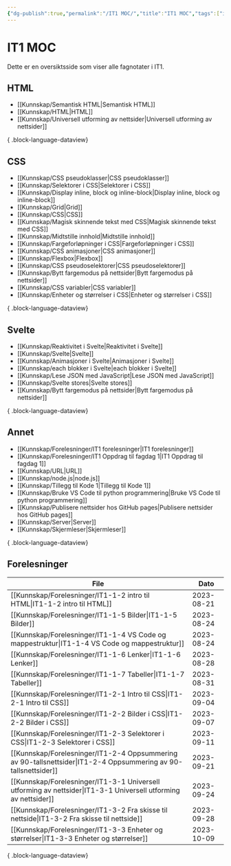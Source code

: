 ```yaml
---
{"dg-publish":true,"permalink":"/IT1 MOC/","title":"IT1 MOC","tags":["it1"]}
---
```



# IT1 MOC

Dette er en oversiktsside som viser alle fagnotater i IT1.

## HTML
- [[Kunnskap/Semantisk HTML\|Semantisk HTML]]
- [[Kunnskap/HTML\|HTML]]
- [[Kunnskap/Universell utforming av nettsider\|Universell utforming av nettsider]]

{ .block-language-dataview}

## CSS
- [[Kunnskap/CSS pseudoklasser\|CSS pseudoklasser]]
- [[Kunnskap/Selektorer i CSS\|Selektorer i CSS]]
- [[Kunnskap/Display inline, block og inline-block\|Display inline, block og inline-block]]
- [[Kunnskap/Grid\|Grid]]
- [[Kunnskap/CSS\|CSS]]
- [[Kunnskap/Magisk skinnende tekst med CSS\|Magisk skinnende tekst med CSS]]
- [[Kunnskap/Midtstille innhold\|Midtstille innhold]]
- [[Kunnskap/Fargeforløpninger i CSS\|Fargeforløpninger i CSS]]
- [[Kunnskap/CSS animasjoner\|CSS animasjoner]]
- [[Kunnskap/Flexbox\|Flexbox]]
- [[Kunnskap/CSS pseudoselektorer\|CSS pseudoselektorer]]
- [[Kunnskap/Bytt fargemodus på nettsider\|Bytt fargemodus på nettsider]]
- [[Kunnskap/CSS variabler\|CSS variabler]]
- [[Kunnskap/Enheter og størrelser i CSS\|Enheter og størrelser i CSS]]

{ .block-language-dataview}

## Svelte
- [[Kunnskap/Reaktivitet i Svelte\|Reaktivitet i Svelte]]
- [[Kunnskap/Svelte\|Svelte]]
- [[Kunnskap/Animasjoner i Svelte\|Animasjoner i Svelte]]
- [[Kunnskap/each blokker i Svelte\|each blokker i Svelte]]
- [[Kunnskap/Lese JSON med JavaScript\|Lese JSON med JavaScript]]
- [[Kunnskap/Svelte stores\|Svelte stores]]
- [[Kunnskap/Bytt fargemodus på nettsider\|Bytt fargemodus på nettsider]]

{ .block-language-dataview}

## Annet
- [[Kunnskap/Forelesninger/IT1 forelesninger\|IT1 forelesninger]]
- [[Kunnskap/Forelesninger/IT1 Oppdrag til fagdag 1\|IT1 Oppdrag til fagdag 1]]
- [[Kunnskap/URL\|URL]]
- [[Kunnskap/node.js\|node.js]]
- [[Kunnskap/Tillegg til Kode 1\|Tillegg til Kode 1]]
- [[Kunnskap/Bruke VS Code til python programmering\|Bruke VS Code til python programmering]]
- [[Kunnskap/Publisere nettsider hos GitHub pages\|Publisere nettsider hos GitHub pages]]
- [[Kunnskap/Server\|Server]]
- [[Kunnskap/Skjermleser\|Skjermleser]]

{ .block-language-dataview}

## Forelesninger
| File                                                                                                               | Dato       |
| ------------------------------------------------------------------------------------------------------------------ | ---------- |
| [[Kunnskap/Forelesninger/IT1-1-2 intro til HTML\|IT1-1-2 intro til HTML]]                                       | 2023-08-21 |
| [[Kunnskap/Forelesninger/IT1-1-5 Bilder\|IT1-1-5 Bilder]]                                                       | 2023-08-24 |
| [[Kunnskap/Forelesninger/IT1-1-4 VS Code og mappestruktur\|IT1-1-4 VS Code og mappestruktur]]                   | 2023-08-24 |
| [[Kunnskap/Forelesninger/IT1-1-6 Lenker\|IT1-1-6 Lenker]]                                                       | 2023-08-28 |
| [[Kunnskap/Forelesninger/IT1-1-7 Tabeller\|IT1-1-7 Tabeller]]                                                   | 2023-08-31 |
| [[Kunnskap/Forelesninger/IT1-2-1 Intro til CSS\|IT1-2-1 Intro til CSS]]                                         | 2023-09-04 |
| [[Kunnskap/Forelesninger/IT1-2-2 Bilder i CSS\|IT1-2-2 Bilder i CSS]]                                           | 2023-09-07 |
| [[Kunnskap/Forelesninger/IT1-2-3 Selektorer i CSS\|IT1-2-3 Selektorer i CSS]]                                   | 2023-09-11 |
| [[Kunnskap/Forelesninger/IT1-2-4 Oppsummering av 90-tallsnettsider\|IT1-2-4 Oppsummering av 90-tallsnettsider]] | 2023-09-21 |
| [[Kunnskap/Forelesninger/IT1-3-1 Universell utforming av nettsider\|IT1-3-1 Universell utforming av nettsider]] | 2023-09-24 |
| [[Kunnskap/Forelesninger/IT1-3-2 Fra skisse til nettside\|IT1-3-2 Fra skisse til nettside]]                     | 2023-09-28 |
| [[Kunnskap/Forelesninger/IT1-3-3 Enheter og størrelser\|IT1-3-3 Enheter og størrelser]]                         | 2023-10-09 |

{ .block-language-dataview}
